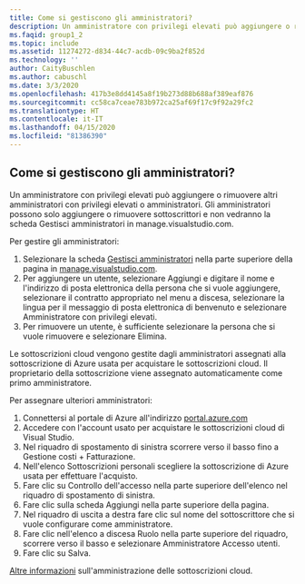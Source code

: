 ```yaml
---
title: Come si gestiscono gli amministratori?
description: Un amministratore con privilegi elevati può aggiungere o rimuovere altri amministratori con privilegi elevati o amministratori. Gli amministratori possono solo aggiungere o rimuovere sottoscrittori...
ms.faqid: group1_2
ms.topic: include
ms.assetid: 11274272-d834-44c7-acdb-09c9ba2f852d
ms.technology: ''
author: CaityBuschlen
ms.author: cabuschl
ms.date: 3/3/2020
ms.openlocfilehash: 417b3e8dd4145a8f19b273d88b688af389eaf876
ms.sourcegitcommit: cc58ca7ceae783b972ca25af69f17c9f92a29fc2
ms.translationtype: HT
ms.contentlocale: it-IT
ms.lasthandoff: 04/15/2020
ms.locfileid: "81386390"
---
```

## <a name="how-do-i-manage-administrators"></a>Come si gestiscono gli amministratori?

Un amministratore con privilegi elevati può aggiungere o rimuovere altri amministratori con privilegi elevati o amministratori. Gli amministratori possono solo aggiungere o rimuovere sottoscrittori e non vedranno la scheda Gestisci amministratori in manage.visualstudio.com.

Per gestire gli amministratori:

1. Selezionare la scheda [Gestisci amministratori](https://manage.visualstudio.com/administrators) nella parte superiore della pagina in [manage.visualstudio.com](https://manage.visualstudio.com).
2. Per aggiungere un utente, selezionare Aggiungi e digitare il nome e l'indirizzo di posta elettronica della persona che si vuole aggiungere, selezionare il contratto appropriato nel menu a discesa, selezionare la lingua per il messaggio di posta elettronica di benvenuto e selezionare Amministratore con privilegi elevati.
3. Per rimuovere un utente, è sufficiente selezionare la persona che si vuole rimuovere e selezionare Elimina.

Le sottoscrizioni cloud vengono gestite dagli amministratori assegnati alla sottoscrizione di Azure usata per acquistare le sottoscrizioni cloud. Il proprietario della sottoscrizione viene assegnato automaticamente come primo amministratore.

Per assegnare ulteriori amministratori:

1. Connettersi al portale di Azure all'indirizzo [portal.azure.com](https://portal.azure.com)
2. Accedere con l'account usato per acquistare le sottoscrizioni cloud di Visual Studio.
3. Nel riquadro di spostamento di sinistra scorrere verso il basso fino a Gestione costi + Fatturazione.
4. Nell'elenco Sottoscrizioni personali scegliere la sottoscrizione di Azure usata per effettuare l'acquisto.
5. Fare clic su Controllo dell'accesso nella parte superiore dell'elenco nel riquadro di spostamento di sinistra.
6. Fare clic sulla scheda Aggiungi nella parte superiore della pagina.
7. Nel riquadro di uscita a destra fare clic sul nome del sottoscrittore che si vuole configurare come amministratore.
8. Fare clic nell'elenco a discesa Ruolo nella parte superiore del riquadro, scorrere verso il basso e selezionare Amministratore Accesso utenti.
9. Fare clic su Salva.

[Altre informazioni](https://docs.microsoft.com/visualstudio/subscriptions/cloud-admin) sull'amministrazione delle sottoscrizioni cloud.
